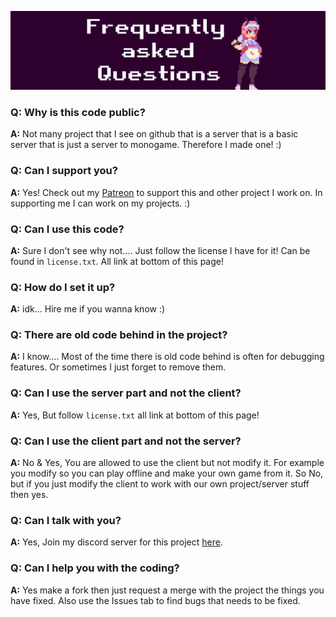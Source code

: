 ![](media/FAQBanner.png)

### **Q: Why is this code public?**
**A:** Not many project that I see on github that is a server that is a basic server that is just a server to monogame. Therefore I made one! :)


### **Q: Can I support you?**
**A:** Yes! Check out my [Patreon](https://www.patreon.com/zyrolul) to support this and other project I work on. In supporting me I can work on my projects. :)


### **Q: Can I use this code?**
**A:** Sure I don't see why not.... Just follow the license I have for it! Can be found in `license.txt`. All link at bottom of this page!


### **Q: How do I set it up?**
**A:** idk... Hire me if you wanna know :)


### **Q: There are old code behind in the project?**
**A:** I know.... Most of the time there is old code behind is often for debugging features. Or sometimes I just forget to remove them.


### **Q: Can I use the server part and not the client?**
**A:** Yes, But follow `license.txt` all link at bottom of this page!


### **Q: Can I use the client part and not the server?**
**A:** No & Yes, You are allowed to use the client but not modify it. For example you modify so you can play offline and make your own game from it. So No, but if you just modify the client to work with our own project/server stuff then yes.


### **Q: Can I talk with you?**
**A:** Yes, Join my discord server for this project [here](https://discord.gg/5U5uaft).


### **Q: Can I help you with the coding?**
**A:** Yes make a fork then just request a merge with the project the things you have fixed. Also use the Issues tab to find bugs that needs to be fixed.